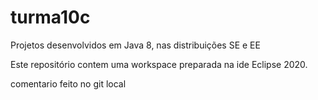 # turma10c
Projetos desenvolvidos em Java 8, nas distribuições SE e EE

Este repositório contem uma workspace preparada na ide Eclipse 2020.

comentario feito no git local